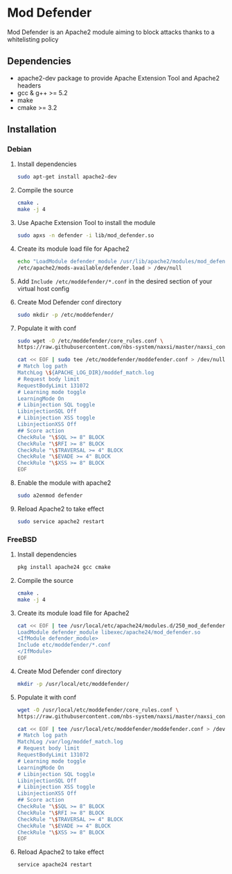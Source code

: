 # Mod Defender
Mod Defender is an Apache2 module aiming to block attacks thanks to a whitelisting policy

## Dependencies
* apache2-dev package to provide Apache Extension Tool and Apache2 headers
* gcc & g++ >= 5.2
* make
* cmake >= 3.2

## Installation
### Debian
1. Install dependencies
	```sh
	sudo apt-get install apache2-dev
	```

1. Compile the source
	```sh
	cmake .
	make -j 4
	```

1. Use Apache Extension Tool to install the module
    ```sh
    sudo apxs -n defender -i lib/mod_defender.so
    ```

1. Create its module load file for Apache2
	```sh
    echo "LoadModule defender_module /usr/lib/apache2/modules/mod_defender.so" | sudo tee \
    /etc/apache2/mods-available/defender.load > /dev/null
	```

1. Add `Include /etc/moddefender/*.conf` in the desired section of your virtual host config

1. Create Mod Defender conf directory
    ```sh
    sudo mkdir -p /etc/moddefender/
    ```

1. Populate it with conf
	```sh
	sudo wget -O /etc/moddefender/core_rules.conf \
	https://raw.githubusercontent.com/nbs-system/naxsi/master/naxsi_config/naxsi_core.rules
	```
    ```sh
    cat << EOF | sudo tee /etc/moddefender/moddefender.conf > /dev/null
    # Match log path
    MatchLog \${APACHE_LOG_DIR}/moddef_match.log
    # Request body limit
    RequestBodyLimit 131072
    # Learning mode toggle
    LearningMode On
    # Libinjection SQL toggle
    LibinjectionSQL Off
    # Libinjection XSS toggle
    LibinjectionXSS Off
    ## Score action
    CheckRule "\$SQL >= 8" BLOCK
    CheckRule "\$RFI >= 8" BLOCK
    CheckRule "\$TRAVERSAL >= 4" BLOCK
    CheckRule "\$EVADE >= 4" BLOCK
    CheckRule "\$XSS >= 8" BLOCK
    EOF
    ```

1. Enable the module with apache2
	```sh
	sudo a2enmod defender
	```

1. Reload Apache2 to take effect
	```sh
	sudo service apache2 restart
	```

### FreeBSD
1. Install dependencies
	```sh
	pkg install apache24 gcc cmake
	```

1. Compile the source
	```sh
	cmake .
	make -j 4
	```

1. Create its module load file for Apache2
   	```sh
    cat << EOF | tee /usr/local/etc/apache24/modules.d/250_mod_defender.conf > /dev/null
    LoadModule defender_module libexec/apache24/mod_defender.so
    <IfModule defender_module>
    Include etc/moddefender/*.conf
    </IfModule>
    EOF
   	```

1. Create Mod Defender conf directory
    ```sh
    mkdir -p /usr/local/etc/moddefender/
    ```

1. Populate it with conf
	```sh
	wget -O /usr/local/etc/moddefender/core_rules.conf \
	https://raw.githubusercontent.com/nbs-system/naxsi/master/naxsi_config/naxsi_core.rules
	```
    ```sh
    cat << EOF | tee /usr/local/etc/moddefender/moddefender.conf > /dev/null
    # Match log path
    MatchLog /var/log/moddef_match.log
    # Request body limit
    RequestBodyLimit 131072
    # Learning mode toggle
    LearningMode On
    # Libinjection SQL toggle
    LibinjectionSQL Off
    # Libinjection XSS toggle
    LibinjectionXSS Off
    ## Score action
    CheckRule "\$SQL >= 8" BLOCK
    CheckRule "\$RFI >= 8" BLOCK
    CheckRule "\$TRAVERSAL >= 4" BLOCK
    CheckRule "\$EVADE >= 4" BLOCK
    CheckRule "\$XSS >= 8" BLOCK
    EOF
    ```

1. Reload Apache2 to take effect
	```sh
	service apache24 restart
	```